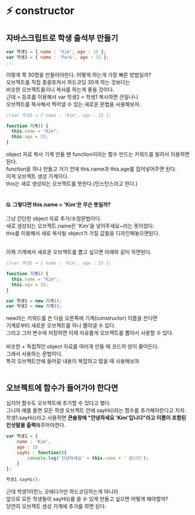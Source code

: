 # ⚡️ constructor

## 자바스크립트로 학생 출석부 만들기

```js
var 학생1 = { name : 'Kim', age : 15 };
var 학생2 = { name : 'Park', age : 15 };
...
```

이렇게 쭉 30명을 만들어야한다. 어떻게 하는게 가장 빠른 방법일까? <br>
오브젝트를 직접 중괄호쳐서 하드코딩 30개 하는 것보다는 <br>
비슷한 오브젝트들이니 복사를 하는게 좋을 것이다. <br>
근데 = 등호를 이용해서 var 학생2 = 학생1 복사하면 큰일나니 <br>
오브젝트를 복사해서 찍어낼 수 있는 새로운 문법을 사용해보자. <br>

```js
//var 학생1 = { name : 'Kim', age : 15 };

function 기계() {
  this.name = "Kim";
  this.age = 15;
}
```

object 자료 복사 기계 만들 땐 function이라는 함수 만드는 키워드를 빌려서 이용하면 된다. <br>
function을 하나 만들고 거기 안에 this.name과 this.age를 집어넣어주면 된다. <br>
이게 오브젝트 생성 기계이다.<br>
this는 새로 생성되는 오브젝트를 뜻한다.(인스턴스라고 한다.) <br>
<br>

#### Q. 그렇다면 this.name = 'Kim'은 무슨 뜻일까?

그냥 간단한 object 자료 추가/수정문법이다.<br>
새로 생성되는 오브젝트.name은 'Kim'을 넣어주세요~라는 뜻이었다.<br>
this를 이용해서 새로 복사될 object가 가질 값들을 디자인해놓으면된다.<br>
<br>

이제 기계에서 새로운 오브젝트를 뽑고 싶으면 아래와 같이 하면된다.

```js
//var 학생1 = { name : 'Kim', age : 15 };

function 기계() {
  this.name = "Kim";
  this.age = 15;
}

var 학생1 = new 기계();
var 학생2 = new 기계();
```

new라는 키워드를 쓴 다음 오른쪽에 기계(constructor) 이름을 쓴다면<br>
기계로부터 새로운 오브젝트를 하나 뽑아낼 수 있다.<br>
그리고 그러 변수에 저장하면 이제 자유롭게 오브젝트를 뽑아서 사용할 수 있다.<br>
<br>
비슷한 + 독립적인 object 자료를 여러개 만들 때 코드의 양이 줄어든다.<br>
그래서 사용하는 문법이다.<br>
특히 오브젝트안에 들어갈 내용이 복잡하고 많을 때 사용해보자<br>
<br>

## 오브젝트에 함수가 들어가야 한다면

심지어 함수도 오브젝트에 추가할 수 있다고 했다. <br>
그니까 예를 들면 모든 학생 오브젝트 안에 sayHi()라는 함수를 추가해야한다고 치자. <br>
학생1.sayHi()라고 사용하면 **콘솔창에 "안녕하세요 'Kim'입니다"라고 이름이 포함된 인삿말을 출력**해주어야한다.<br>

```js
var 학생1 = {
    name : 'Kim',
    age : 15
    sayHi : function(){
        console.log('안녕하세요' + this.name + ' 입니다');
    }
};

학생1.sayHi();
```

근데 학생1이란느 곳에다가만 하드코딩하는게 아니라 <br>
앞으로 모든 학생들이 sayHi()를 쓸 수 있게 만들고 싶으면 어떻게 해야할까? <br>
당연히 오브젝트 생성 기계에 추가를 하면 된다. <br>
